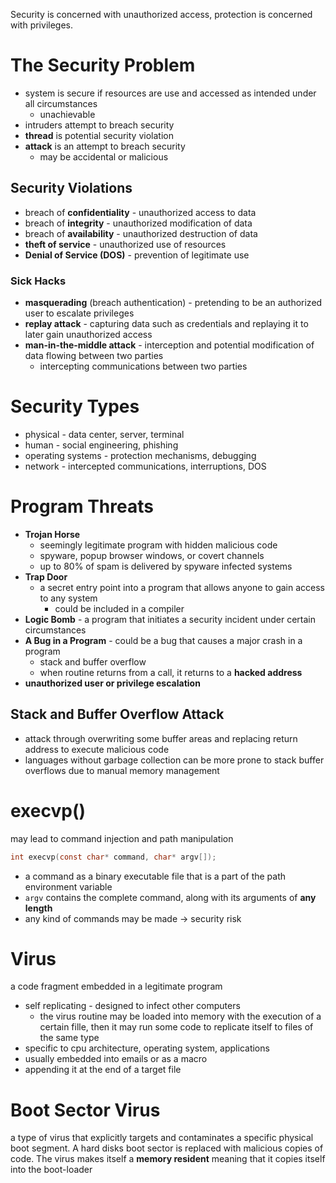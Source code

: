 Security is concerned with unauthorized access, protection is concerned with privileges. 

# The Security Problem 
- system is secure if resources are use and accessed as intended under all circumstances 
	- unachievable 
- intruders attempt to breach security 
- **thread** is potential security violation 
- **attack** is an attempt to breach security 
	- may be accidental or malicious 

## Security Violations 
- breach of **confidentiality** - unauthorized access to data 
- breach of **integrity** - unauthorized modification of data
- breach of **availability** - unauthorized destruction of data 
- **theft of service** - unauthorized use of resources 
- **Denial of Service (DOS)** - prevention of legitimate use 

### Sick Hacks
- **masquerading** (breach authentication) - pretending to be an authorized user to escalate privileges  
- **replay attack** - capturing data such as credentials and replaying it to later gain unauthorized access 
- **man-in-the-middle attack** - interception and potential modification of data flowing between two parties 
	- intercepting communications between two parties  

# Security Types 
- physical - data center, server, terminal
- human - social engineering, phishing 
- operating systems - protection mechanisms, debugging 
- network - intercepted communications, interruptions, DOS 

# Program Threats 
- **Trojan Horse** 
	- seemingly legitimate program with hidden malicious code
	- spyware, popup browser windows, or covert channels 
	- up to 80% of spam is delivered by spyware infected systems 
- **Trap Door** 
	- a secret entry point into a program that allows anyone to gain access to any system 
		- could be included in a compiler 
- **Logic Bomb** - a program that initiates a security incident under certain circumstances 
- **A Bug in  a Program** - could be a bug that causes a major crash in a program
	- stack and buffer overflow
	- when routine returns from a call, it returns to a **hacked address** 
- **unauthorized user or privilege escalation** 

## Stack and Buffer Overflow Attack
- attack through overwriting some buffer areas and replacing return address to execute malicious code 
- languages without garbage collection can be more prone to stack buffer overflows due to manual memory management 

# execvp()
may lead to command injection and path manipulation 
```c
int execvp(const char* command, char* argv[]);
```
- a command as a binary executable file that is a part of the path environment variable 
- `argv` contains the complete command, along with its arguments of **any length**
- any kind of commands may be made -> security risk

# Virus 
a code fragment embedded in a legitimate program 
- self replicating - designed to infect other computers
	- the virus routine may be loaded into memory with the execution of a certain fille, then it may run some code to replicate itself to files of the same type 
- specific to cpu architecture, operating system, applications
- usually embedded into emails or as a macro 
- appending it at the end of a target file 

# Boot Sector Virus 
a type of virus that explicitly targets and contaminates a specific physical boot segment. A hard disks boot sector is replaced with malicious copies of code. The virus makes itself a **memory resident** meaning that it copies itself into the boot-loader 

